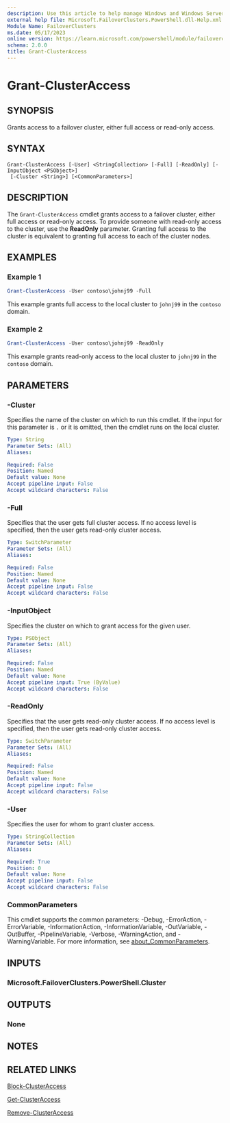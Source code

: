 ```yaml
---
description: Use this article to help manage Windows and Windows Server technologies with Windows PowerShell.
external help file: Microsoft.FailoverClusters.PowerShell.dll-Help.xml
Module Name: FailoverClusters
ms.date: 05/17/2023
online version: https://learn.microsoft.com/powershell/module/failoverclusters/grant-clusteraccess?view=windowsserver2025-ps&wt.mc_id=ps-gethelp
schema: 2.0.0
title: Grant-ClusterAccess
---
```


# Grant-ClusterAccess

## SYNOPSIS
Grants access to a failover cluster, either full access or read-only access.

## SYNTAX

```
Grant-ClusterAccess [-User] <StringCollection> [-Full] [-ReadOnly] [-InputObject <PSObject>]
 [-Cluster <String>] [<CommonParameters>]
```

## DESCRIPTION

The `Grant-ClusterAccess` cmdlet grants access to a failover cluster, either full access or
read-only access. To provide someone with read-only access to the cluster, use the **ReadOnly**
parameter. Granting full access to the cluster is equivalent to granting full access to each of the
cluster nodes.

## EXAMPLES

### Example 1

```powershell
Grant-ClusterAccess -User contoso\johnj99 -Full
```

This example grants full access to the local cluster to `johnj99` in the `contoso` domain.

### Example 2

```powershell
Grant-ClusterAccess -User contoso\johnj99 -ReadOnly
```

This example grants read-only access to the local cluster to `johnj99` in the `contoso` domain.

## PARAMETERS

### -Cluster

Specifies the name of the cluster on which to run this cmdlet. If the input for this parameter is
`.` or it is omitted, then the cmdlet runs on the local cluster.

```yaml
Type: String
Parameter Sets: (All)
Aliases:

Required: False
Position: Named
Default value: None
Accept pipeline input: False
Accept wildcard characters: False
```

### -Full

Specifies that the user gets full cluster access. If no access level is specified, then the user
gets read-only cluster access.

```yaml
Type: SwitchParameter
Parameter Sets: (All)
Aliases:

Required: False
Position: Named
Default value: None
Accept pipeline input: False
Accept wildcard characters: False
```

### -InputObject

Specifies the cluster on which to grant access for the given user.

```yaml
Type: PSObject
Parameter Sets: (All)
Aliases:

Required: False
Position: Named
Default value: None
Accept pipeline input: True (ByValue)
Accept wildcard characters: False
```

### -ReadOnly

Specifies that the user gets read-only cluster access. If no access level is specified, then the
user gets read-only cluster access.

```yaml
Type: SwitchParameter
Parameter Sets: (All)
Aliases:

Required: False
Position: Named
Default value: None
Accept pipeline input: False
Accept wildcard characters: False
```

### -User

Specifies the user for whom to grant cluster access.

```yaml
Type: StringCollection
Parameter Sets: (All)
Aliases:

Required: True
Position: 0
Default value: None
Accept pipeline input: False
Accept wildcard characters: False
```

### CommonParameters

This cmdlet supports the common parameters: -Debug, -ErrorAction, -ErrorVariable,
-InformationAction, -InformationVariable, -OutVariable, -OutBuffer, -PipelineVariable, -Verbose,
-WarningAction, and -WarningVariable. For more information, see
[about_CommonParameters](https://go.microsoft.com/fwlink/?LinkID=113216).

## INPUTS

### Microsoft.FailoverClusters.PowerShell.Cluster

## OUTPUTS

### None

## NOTES

## RELATED LINKS

[Block-ClusterAccess](./Block-ClusterAccess.md)

[Get-ClusterAccess](./Get-ClusterAccess.md)

[Remove-ClusterAccess](./Remove-ClusterAccess.md)
